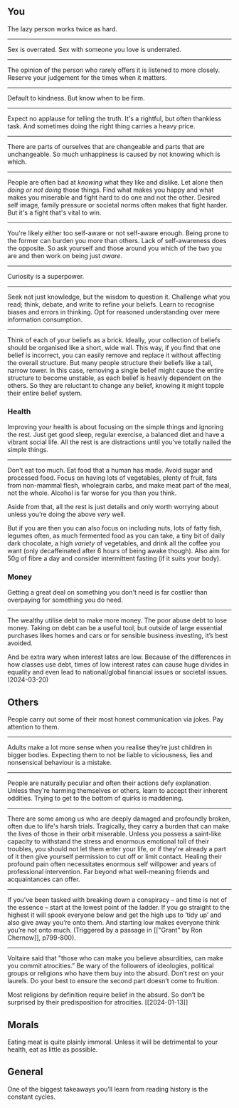 ## You

The lazy person works twice as hard.

***

Sex is overrated. Sex with someone you love is underrated.

***

The opinion of the person who rarely offers it is listened to more closely. Reserve your judgement for the times when it matters.

***

Default to kindness. But know when to be firm.

***

Expect no applause for telling the truth. It's a rightful, but often thankless task. And sometimes doing the right thing carries a heavy price.

***

There are parts of ourselves that are changeable and parts that are unchangeable. So much unhappiness is caused by not knowing which is which. 

***

People are often bad at *knowing* what they like and dislike. Let alone then *doing or not doing* those things. Find what makes you happy and what makes you miserable and fight hard to do one and not the other. Desired self image, family pressure or societal norms often makes that fight harder. But it's a fight that's vital to win.

***

You're likely either too self-aware or not self-aware enough. Being prone to the former can burden you more than others. Lack of self-awareness does the opposite. So ask yourself and those around you which of the two you are and then work on being just *aware*.

***

Curiosity is a superpower.

***

Seek not just knowledge, but the wisdom to question it. Challenge what you read; think, debate, and write to refine your beliefs. Learn to recognise biases and errors in thinking. Opt for reasoned understanding over mere information consumption.

***

Think of each of your beliefs as a brick. Ideally, your collection of beliefs should be organised like a short, wide wall. This way, if you find that one belief is incorrect, you can easily remove and replace it without affecting the overall structure. But many people structure their beliefs like a tall, narrow tower. In this case, removing a single belief might cause the entire structure to become unstable, as each belief is heavily dependent on the others. So they are reluctant to change any belief, knowing it might topple their entire belief system.

### Health

Improving your health is about focusing on the simple things and ignoring the rest. Just get good sleep, regular exercise, a balanced diet and have a vibrant social life. All the rest is are distractions until you’ve totally nailed the simple things.

***

Don’t eat too much. Eat food that a human has made. Avoid sugar and processed food. Focus on having lots of vegetables, plenty of fruit, fats from non-mammal flesh, wholegrain carbs, and make meat part of the meal, not the whole. Alcohol is far worse for you than you think.

Aside from that, all the rest is just details and only worth worrying about unless you’re doing the above *very* well. 

But if you are then you can also focus on including nuts, lots of fatty fish, legumes often, as much fermented food as you can take, a tiny bit of daily dark chocolate, a high *variety* of vegetables, and drink all the coffee you want (only decaffeinated after 6 hours of being awake though). Also aim for 50g of fibre a day and consider intermittent fasting (if it suits your body).


### Money

Getting a great deal on something you don't need is far costlier than overpaying for something you do need.

***

The wealthy utilise debt to make more money. The poor abuse debt to lose money. Taking on debt can be a useful tool, but outside of large essential purchases likes homes and cars or for sensible business investing, it’s best avoided.

And be extra wary when interest lates are low. Because of the differences in how classes use debt, times of low interest rates can cause huge divides in equality and even lead to national/global financial issues or societal issues. (2024-03-20)


## Others

People carry out some of their most honest communication via jokes. Pay attention to them.

***

Adults make a lot more sense when you realise they’re just children in bigger bodies. Expecting them to not be liable to viciousness, lies and nonsensical behaviour is a mistake.

***

People are naturally peculiar and often their actions defy explanation. Unless they're harming themselves or others, learn to accept their inherent oddities. Trying to get to the bottom of quirks is maddening.

***
  
There are some among us who are deeply damaged and profoundly broken, often due to life's harsh trials. Tragically, they carry a burden that can make the lives of those in their orbit miserable. Unless you possess a saint-like capacity to withstand the stress and enormous emotional toll of their troubles, you should not let them enter your life, or if they're already a part of it then give yourself permission to cut off or limit contact. Healing their profound pain often necessitates enormous self willpower and years of professional intervention. Far beyond what well-meaning friends and acquaintances can offer.

***

If you’ve been tasked with breaking down a conspiracy – and time is not of the essence – start at the lowest point of the ladder. If you go straight to the highest it will spook everyone below and get the high ups to ‘tidy up’ and also give away you’re onto them. And starting low makes everyone think you’re not onto much. (Triggered by a passage in [["Grant" by Ron Chernow]], p799-800).

***

Voltaire said that ”those who can make you believe absurdities, can make you commit atrocities.” Be wary of the followers of ideologies, political groups or religions who have them buy into the absurd. Don’t rest on your laurels. Do your best to ensure the second part doesn’t come to fruition.

Most religions by definition require belief in the absurd. So don’t be surprised by their predisposition for atrocities. [[2024-01-13]]

## Morals

Eating meat is quite plainly immoral. Unless it will be detrimental to your health, eat as little as possible.

## General

One of the biggest takeaways you’ll learn from reading history is the constant cycles. 

